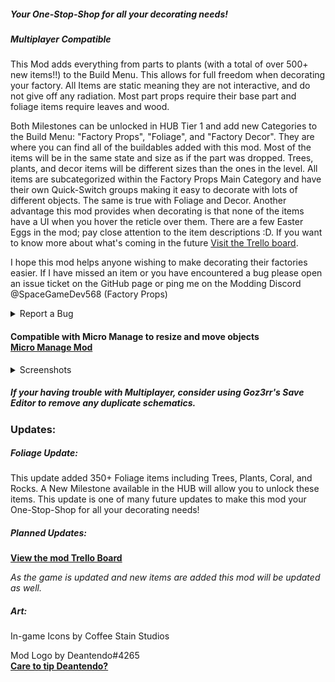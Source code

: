  ##### __*Your One-Stop-Shop for all your decorating needs!*__

##### Multiplayer Compatible
This Mod adds everything from parts to plants (with a total of over 500+ new items!!) to the Build Menu. This allows for full freedom when decorating your factory.
All Items are static meaning they are not interactive, and do not give off any radiation.
Most part props require their base part and foliage items require leaves and wood.

Both Milestones can be unlocked in HUB Tier 1 and add new Categories to the Build Menu: "Factory Props", "Foliage", and "Factory Decor".
They are where you can find all of the buildables added with this mod. Most of the items will be in the same state and size as if the part was dropped. Trees, plants, and decor items will be different sizes than the ones in the level. 
All items are subcategorized within the Factory Props Main Category and have their own Quick-Switch groups making it easy to decorate with lots of different objects. The same is true with Foliage and Decor.
Another advantage this mod provides when decorating is that none of the items have a UI when you hover the reticle over them.
There are a few Easter Eggs in the mod; pay close attention to the item descriptions :D. If you want to know more about what's coming in the future [Visit the Trello board](https://trello.com/b/uY3LaJ8t/factory-prop-mod).

I hope this mod helps anyone wishing to make decorating their factories easier. If I have missed an item or you have encountered a bug please open an issue ticket on the GitHub page or ping me on the Modding Discord @SpaceGameDev568 (Factory Props)

<details>
<summary> Report a Bug </summary>

[__Open a GitHub issue to report a bug__ ](https://github.com/SpaceGameDev568/Factory_Prop_Mod/issues/new)

[__View existing GitHub issues__](https://github.com/SpaceGameDev568/Factory_Prop_Mod/issues)

</details>

#### Compatible with Micro Manage to resize and move objects<br>[__Micro Manage Mod__](https://ficsit.app/mod/MicroManage)
<details>
<summary>Screenshots</summary>
 </details>

##### If your having trouble with Multiplayer, consider using Goz3rr's Save Editor to remove any duplicate schematics.

### Updates:

##### Foliage Update:

This update added 350+ Foliage items including Trees, Plants, Coral, and Rocks.
A New Milestone available in the HUB will allow you to unlock these items.
This update is one of many future updates to make this mod your One-Stop-Shop for all your decorating needs!

##### Planned Updates:

[__View the mod Trello Board__](https://trello.com/b/uY3LaJ8t/factory-prop-mod)

*As the game is updated and new items are added this mod will be updated as well.*

##### Art:

In-game Icons by Coffee Stain Studios

Mod Logo by Deantendo#4265 <br>
[__Care to tip Deantendo?__](https://www.paypal.com/donate/?hosted_button_id=H5NRHB2NFWUPQ)